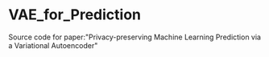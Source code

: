 # VAE_for_Prediction
Source code for paper:"Privacy-preserving Machine Learning Prediction via a Variational Autoencoder"
